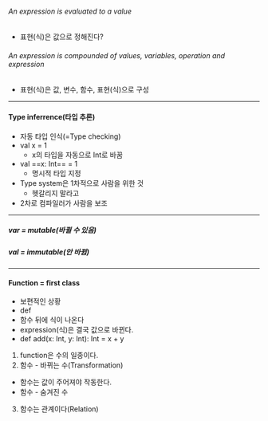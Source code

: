 ###### An expression is evaluated to a value
- 표현(식)은 값으로 정해진다?
###### An expression is compounded of values, variables, operation and expression
- 표현(식)은 값, 변수, 함수, 표현(식)으로 구성
---
#### Type inferrence(타입 추론)
- 자동 타입 인식(=Type checking)
- val x = 1
  - x의 타입을 자동으로 Int로 바꿈
- val ==x: Int== = 1
  - 명시적 타입 지정
- Type system은 1차적으로 사람을 위한 것
  - 헷갈리지 말라고
- 2차로 컴파일러가 사람을 보조
---
##### var = mutable(바뀔 수 있음)
##### val = immutable(안 바뀜)
---
#### Function = first class
- 보편적인 상황
- def
- 함수 뒤에 식이 나온다
- expression(식)은 결국 값으로 바뀐다.
- def add(x: Int, y: Int): Int = x + y


1. function은 수의 일종이다.
2. 함수 - 바뀌는 수(Transformation)
 - 함수는 값이 주어져야 작동한다.
 - 함수 - 숨겨진 수 
3. 함수는 관계이다(Relation) 